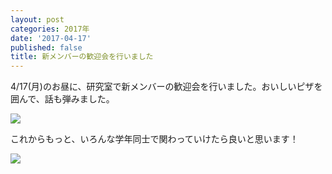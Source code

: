 ```yaml
---
layout: post
categories: 2017年
date: '2017-04-17'
published: false
title: 新メンバーの歓迎会を行いました
---
```

4/17(月)のお昼に、研究室で新メンバーの歓迎会を行いました。おいしいピザを囲んで、話も弾みました。

![](https://lh3.googleusercontent.com/j7lqUWUeCjFd_isMw3S4vhVh74vZa4C_7iyXQJataGbnK7wo7s5dGwFUpSJW1Yqo9dfwefOKyZR2_1Pa31L8wrRUeC4Av04v8Exf-yfFrA01JGIJbh3kX1pv6baeE1XKF0-irfOw-d8RkzU0Ed7fLGZfxE_UV5L3gMtINGcKc85EToBOp61SvE41qNXPU8xnOZej_sfxvNA4uiuAfe2leTr9B34_3TBfMGsJ1CKDHsTcgwVBoglTtT5fGl6sU719jXSrt08c-7QMsKgX-LaXDHqHoYmEU0Qg9R5_eL8rp1j4HmvqQyUx7BHtObGEZ9TnPQD8xA1go-UM8ypvpT87n1z4p-466Qb5yTRvPL_iaPyz965qPsFfV4j67IlCrxUei-RkSjnHLmrvgm09zcRIzUFpEDWGf8OhFapGzmpAYR0kzR8Ip1zMAUBeMDaFEU70jRW4QXw7oGSEO5-KANizpNbRRpA_IetBM0iiyJELnkbdOujCtMavQuOjpISNWg5GKr8vXe3tzlAWUYPTiEvwO1Jk2gvkLVyrcPNwYu1VRpWcT9gtWAcgN4gf3_zz8gaOt2PxTqBNFVMdiPP77nKh4ZDH-sGQ3ga_mFhmh7lW8hpBP26oVbWUwtejjOzblHTnQ1_f9D1pnDwFHNtfsnzomWSMnJroDP4Njs7zN5O_TU0=w500)

これからもっと、いろんな学年同士で関わっていけたら良いと思います！

![](https://lh3.googleusercontent.com/VJ75GZJ6qDOZE8_OJRR_kHHw2XNX5jCtjj_3_skxDuT3gDCsG6EZclItNY9rc5GojIVhB06gvweV2YBpzXAtH5AYLMIUuZ0I-AsptFGSoiL6S1RY7RCTKFQWJzz8RJKKtVfkZ6LoekkSFt1vKy2zbnl1RUayV1oLiy_AO7ePgr7mv48F6DuXQxCGGht4grEw5mXqdGiiwEUGPA-4o2fJecFEhQg2Wj6LlIdpjhyt_NowtPsuJGwsiJMzY8f7YswH9KqtsFpx56xDT8qQNhOqs-mofYlgChuWzJF37bYrAJbTOOZIUyRbS9GTdxY4KthfUWefLVAmzw_xqrA08IqKPeEFJFicThZo_MOIFnVWARInAVyQIY_WbS5-ojAeSeUHEYY23Dga9KgVZvdxEMoiqzPx1XicFz76s2yxGnSX7Yu9FWYlo4AYMfcIt7kqpLa-yCMj6Nb5aEzdzfAf7J1uxRnLUu5AVgdVfiAkgOdPff80EwSsyFwp8NvvM3qbPDPmCx47b8pL4kedOpbtgiqY1L8-pBJAWmUmwJ9-H3rxFroqPz41x2-d-XSekxxZM3TZVIgJmaP6gvhh8p_wIsDeht96kpKxMk_Qv35-Bb0WBRkBERX5rvubSa-WX23RC2XlC1V0qHQ_guiviLHWR5wqILz134Bup3RVhe6m42U1mKU=w500)